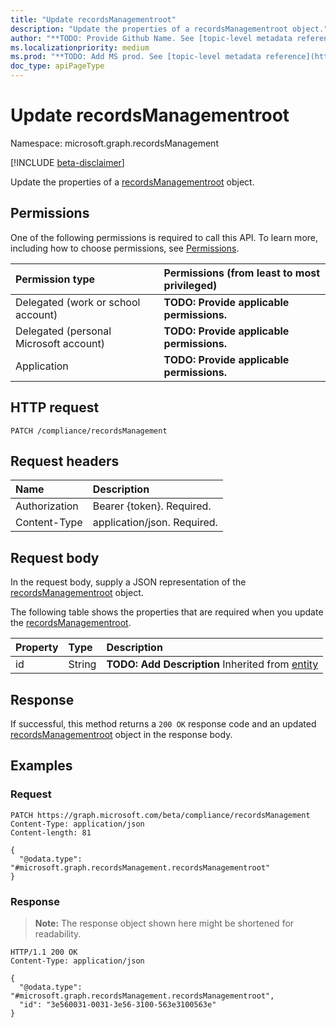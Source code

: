 ```yaml
---
title: "Update recordsManagementroot"
description: "Update the properties of a recordsManagementroot object."
author: "**TODO: Provide Github Name. See [topic-level metadata reference](https://msgo.azurewebsites.net/add/document/guidelines/metadata.html#topic-level-metadata)**"
ms.localizationpriority: medium
ms.prod: "**TODO: Add MS prod. See [topic-level metadata reference](https://msgo.azurewebsites.net/add/document/guidelines/metadata.html#topic-level-metadata)**"
doc_type: apiPageType
---
```


# Update recordsManagementroot
Namespace: microsoft.graph.recordsManagement

[!INCLUDE [beta-disclaimer](../../includes/beta-disclaimer.md)]

Update the properties of a [recordsManagementroot](../resources/recordsmanagement-recordsmanagementroot.md) object.

## Permissions
One of the following permissions is required to call this API. To learn more, including how to choose permissions, see [Permissions](/graph/permissions-reference).

|Permission type|Permissions (from least to most privileged)|
|:---|:---|
|Delegated (work or school account)|**TODO: Provide applicable permissions.**|
|Delegated (personal Microsoft account)|**TODO: Provide applicable permissions.**|
|Application|**TODO: Provide applicable permissions.**|

## HTTP request

<!-- {
  "blockType": "ignored"
}
-->
``` http
PATCH /compliance/recordsManagement
```

## Request headers
|Name|Description|
|:---|:---|
|Authorization|Bearer {token}. Required.|
|Content-Type|application/json. Required.|

## Request body
In the request body, supply a JSON representation of the [recordsManagementroot](../resources/recordsmanagement-recordsmanagementroot.md) object.

The following table shows the properties that are required when you update the [recordsManagementroot](../resources/recordsmanagement-recordsmanagementroot.md).

|Property|Type|Description|
|:---|:---|:---|
|id|String|**TODO: Add Description** Inherited from [entity](../resources/recordsmanagement-entity.md)|



## Response

If successful, this method returns a `200 OK` response code and an updated [recordsManagementroot](../resources/recordsmanagement-recordsmanagementroot.md) object in the response body.

## Examples

### Request
<!-- {
  "blockType": "request",
  "name": "update_recordsmanagementroot"
}
-->
``` http
PATCH https://graph.microsoft.com/beta/compliance/recordsManagement
Content-Type: application/json
Content-length: 81

{
  "@odata.type": "#microsoft.graph.recordsManagement.recordsManagementroot"
}
```


### Response
>**Note:** The response object shown here might be shortened for readability.
<!-- {
  "blockType": "response",
  "truncated": true
}
-->
``` http
HTTP/1.1 200 OK
Content-Type: application/json

{
  "@odata.type": "#microsoft.graph.recordsManagement.recordsManagementroot",
  "id": "3e560031-0031-3e56-3100-563e3100563e"
}
```

